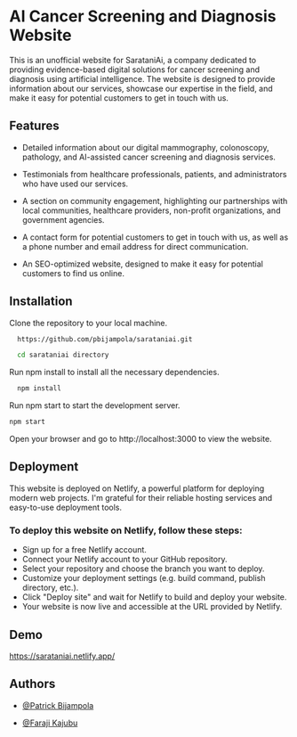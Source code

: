 
# AI Cancer Screening and Diagnosis Website

This is an unofficial website for SarataniAi, a company dedicated to providing evidence-based digital solutions for cancer screening and diagnosis using artificial intelligence. The website is designed to provide information about our services, showcase our expertise in the field, and make it easy for potential customers to get in touch with us.


## Features

- Detailed information about our digital mammography, colonoscopy, pathology, and AI-assisted cancer screening and diagnosis services.
- Testimonials from healthcare professionals, patients, and administrators who have used our services.
- A section on community engagement, highlighting our partnerships with local communities, healthcare providers, non-profit organizations, and government agencies.
- A contact form for potential customers to get in touch with us, as well as a phone number and email address for direct communication.

- An SEO-optimized website, designed to make it easy for potential customers to find us online.



## Installation

Clone the repository to your local machine.
```bash
  https://github.com/pbijampola/sarataniai.git

  cd sarataniai directory
```  

Run npm install to install all the necessary dependencies.

```bash
  npm install

```
Run npm start to start the development server.
```bash
npm start
```
Open your browser and go to http://localhost:3000 to view the website.
    
## Deployment

This website is deployed on Netlify, a powerful platform for deploying modern web projects. I'm grateful for their reliable hosting services and easy-to-use deployment tools.

### To deploy this website on Netlify, follow these steps:
- Sign up for a free Netlify account.
- Connect your Netlify account to your GitHub repository.
- Select your repository and choose the branch you want to deploy.
- Customize your deployment settings (e.g. build command, publish directory, etc.).
- Click "Deploy site" and wait for Netlify to build and deploy your website.
- Your website is now live and accessible at the URL provided by Netlify.



## Demo

https://sarataniai.netlify.app/


## Authors

- [@Patrick Bijampola](https://www.github.com/pbijampola)

- [@Faraji Kajubu](https://www.github.com/F4R105)

